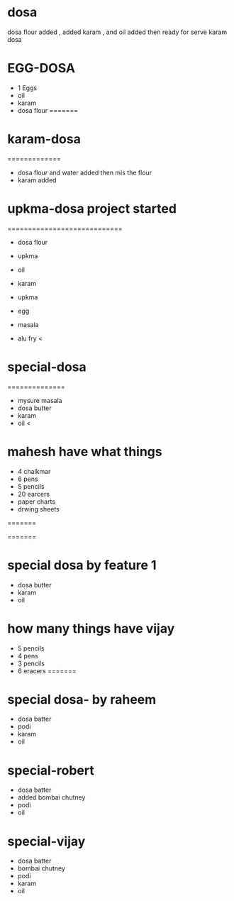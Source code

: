 # dosa
dosa flour added ,
added karam ,
and oil added then ready for serve karam dosa
# EGG-DOSA
* 1 Eggs
* oil 
* karam 
* dosa flour
=======

# karam-dosa
=============
* dosa flour and water added then mis the flour
* karam added 

# upkma-dosa project started
============================
* dosa flour
* upkma
* oil
* karam

* upkma
* egg 
* masala 
* alu fry
<
# special-dosa 
============== 
* mysure masala
* dosa butter
* karam
* oil
<



# mahesh have what things

* 4 chalkmar
* 6 pens 
* 5 pencils 
* 20 earcers
* paper charts
* drwing sheets

=======

=======
# special dosa by feature 1
* dosa butter
* karam
* oil
# how many things have vijay 
* 5 pencils 
* 4 pens 
* 3 pencils 
* 6 eracers
=======
# special dosa- by raheem
* dosa batter
* podi
* karam
* oil

# special-robert
* dosa batter
* added bombai chutney
* podi
* oil

# special-vijay
* dosa batter 
* bombai chutney
* podi
* karam 
* oil
